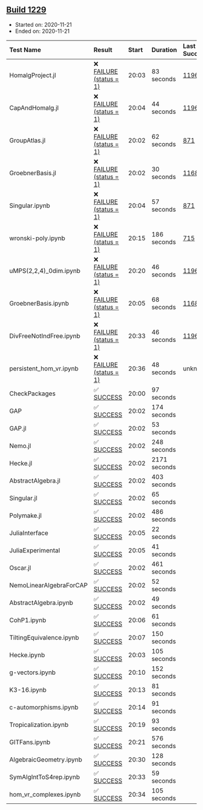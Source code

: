 ## [Build 1229](https://oscarci.mathematik.uni-kl.de/job/oscar-stable/1229/)

* Started on: 2020-11-21
* Ended on: 2020-11-21

| Test Name    | Result | Start | Duration | Last Success | First Failure |
|:-------------|:-------|:------|:---------|:-------------|:--------------|
| HomalgProject.jl | ❌ [FAILURE (status = 1)](https://oscarci.mathematik.uni-kl.de/job/oscar-stable/1229/artifact/logs/build-1229/HomalgProject.jl.log) | 20:03 | 83 seconds | [1196](https://oscarci.mathematik.uni-kl.de/job/oscar-stable/1196/) | [1197](https://oscarci.mathematik.uni-kl.de/job/oscar-stable/1197/) |
| CapAndHomalg.jl | ❌ [FAILURE (status = 1)](https://oscarci.mathematik.uni-kl.de/job/oscar-stable/1229/artifact/logs/build-1229/CapAndHomalg.jl.log) | 20:04 | 44 seconds | [1196](https://oscarci.mathematik.uni-kl.de/job/oscar-stable/1196/) | [1197](https://oscarci.mathematik.uni-kl.de/job/oscar-stable/1197/) |
| GroupAtlas.jl | ❌ [FAILURE (status = 1)](https://oscarci.mathematik.uni-kl.de/job/oscar-stable/1229/artifact/logs/build-1229/GroupAtlas.jl.log) | 20:02 | 62 seconds | [871](https://oscarci.mathematik.uni-kl.de/job/oscar-stable/871/) | [872](https://oscarci.mathematik.uni-kl.de/job/oscar-stable/872/) |
| GroebnerBasis.jl | ❌ [FAILURE (status = 1)](https://oscarci.mathematik.uni-kl.de/job/oscar-stable/1229/artifact/logs/build-1229/GroebnerBasis.jl.log) | 20:02 | 30 seconds | [1168](https://oscarci.mathematik.uni-kl.de/job/oscar-stable/1168/) | [1169](https://oscarci.mathematik.uni-kl.de/job/oscar-stable/1169/) |
| Singular.ipynb | ❌ [FAILURE (status = 1)](https://oscarci.mathematik.uni-kl.de/job/oscar-stable/1229/artifact/logs/build-1229/Singular.ipynb.log) | 20:04 | 57 seconds | [871](https://oscarci.mathematik.uni-kl.de/job/oscar-stable/871/) | [872](https://oscarci.mathematik.uni-kl.de/job/oscar-stable/872/) |
| wronski-poly.ipynb | ❌ [FAILURE (status = 1)](https://oscarci.mathematik.uni-kl.de/job/oscar-stable/1229/artifact/logs/build-1229/wronski-poly.ipynb.log) | 20:15 | 186 seconds | [715](https://oscarci.mathematik.uni-kl.de/job/oscar-stable/715/) | [716](https://oscarci.mathematik.uni-kl.de/job/oscar-stable/716/) |
| uMPS(2,2,4)_0dim.ipynb | ❌ [FAILURE (status = 1)](https://oscarci.mathematik.uni-kl.de/job/oscar-stable/1229/artifact/logs/build-1229/uMPS-2-2-4-_0dim.ipynb.log) | 20:20 | 46 seconds | [1196](https://oscarci.mathematik.uni-kl.de/job/oscar-stable/1196/) | [1197](https://oscarci.mathematik.uni-kl.de/job/oscar-stable/1197/) |
| GroebnerBasis.ipynb | ❌ [FAILURE (status = 1)](https://oscarci.mathematik.uni-kl.de/job/oscar-stable/1229/artifact/logs/build-1229/GroebnerBasis.ipynb.log) | 20:05 | 68 seconds | [1168](https://oscarci.mathematik.uni-kl.de/job/oscar-stable/1168/) | [1169](https://oscarci.mathematik.uni-kl.de/job/oscar-stable/1169/) |
| DivFreeNotIndFree.ipynb | ❌ [FAILURE (status = 1)](https://oscarci.mathematik.uni-kl.de/job/oscar-stable/1229/artifact/logs/build-1229/DivFreeNotIndFree.ipynb.log) | 20:33 | 46 seconds | [1196](https://oscarci.mathematik.uni-kl.de/job/oscar-stable/1196/) | [1197](https://oscarci.mathematik.uni-kl.de/job/oscar-stable/1197/) |
| persistent_hom_vr.ipynb | ❌ [FAILURE (status = 1)](https://oscarci.mathematik.uni-kl.de/job/oscar-stable/1229/artifact/logs/build-1229/persistent_hom_vr.ipynb.log) | 20:36 | 48 seconds | unknown | unknown |
| CheckPackages | ✅ [SUCCESS](https://oscarci.mathematik.uni-kl.de/job/oscar-stable/1229/artifact/logs/build-1229/CheckPackages.log) | 20:00 | 97 seconds |  |  |
| GAP | ✅ [SUCCESS](https://oscarci.mathematik.uni-kl.de/job/oscar-stable/1229/artifact/logs/build-1229/GAP.log) | 20:02 | 174 seconds |  |  |
| GAP.jl | ✅ [SUCCESS](https://oscarci.mathematik.uni-kl.de/job/oscar-stable/1229/artifact/logs/build-1229/GAP.jl.log) | 20:02 | 53 seconds |  |  |
| Nemo.jl | ✅ [SUCCESS](https://oscarci.mathematik.uni-kl.de/job/oscar-stable/1229/artifact/logs/build-1229/Nemo.jl.log) | 20:02 | 248 seconds |  |  |
| Hecke.jl | ✅ [SUCCESS](https://oscarci.mathematik.uni-kl.de/job/oscar-stable/1229/artifact/logs/build-1229/Hecke.jl.log) | 20:02 | 2171 seconds |  |  |
| AbstractAlgebra.jl | ✅ [SUCCESS](https://oscarci.mathematik.uni-kl.de/job/oscar-stable/1229/artifact/logs/build-1229/AbstractAlgebra.jl.log) | 20:02 | 403 seconds |  |  |
| Singular.jl | ✅ [SUCCESS](https://oscarci.mathematik.uni-kl.de/job/oscar-stable/1229/artifact/logs/build-1229/Singular.jl.log) | 20:02 | 65 seconds |  |  |
| Polymake.jl | ✅ [SUCCESS](https://oscarci.mathematik.uni-kl.de/job/oscar-stable/1229/artifact/logs/build-1229/Polymake.jl.log) | 20:02 | 486 seconds |  |  |
| JuliaInterface | ✅ [SUCCESS](https://oscarci.mathematik.uni-kl.de/job/oscar-stable/1229/artifact/logs/build-1229/JuliaInterface.log) | 20:05 | 22 seconds |  |  |
| JuliaExperimental | ✅ [SUCCESS](https://oscarci.mathematik.uni-kl.de/job/oscar-stable/1229/artifact/logs/build-1229/JuliaExperimental.log) | 20:05 | 41 seconds |  |  |
| Oscar.jl | ✅ [SUCCESS](https://oscarci.mathematik.uni-kl.de/job/oscar-stable/1229/artifact/logs/build-1229/Oscar.jl.log) | 20:02 | 461 seconds |  |  |
| NemoLinearAlgebraForCAP | ✅ [SUCCESS](https://oscarci.mathematik.uni-kl.de/job/oscar-stable/1229/artifact/logs/build-1229/NemoLinearAlgebraForCAP.log) | 20:02 | 52 seconds |  |  |
| AbstractAlgebra.ipynb | ✅ [SUCCESS](https://oscarci.mathematik.uni-kl.de/job/oscar-stable/1229/artifact/logs/build-1229/AbstractAlgebra.ipynb.log) | 20:02 | 49 seconds |  |  |
| CohP1.ipynb | ✅ [SUCCESS](https://oscarci.mathematik.uni-kl.de/job/oscar-stable/1229/artifact/logs/build-1229/CohP1.ipynb.log) | 20:06 | 61 seconds |  |  |
| TiltingEquivalence.ipynb | ✅ [SUCCESS](https://oscarci.mathematik.uni-kl.de/job/oscar-stable/1229/artifact/logs/build-1229/TiltingEquivalence.ipynb.log) | 20:07 | 150 seconds |  |  |
| Hecke.ipynb | ✅ [SUCCESS](https://oscarci.mathematik.uni-kl.de/job/oscar-stable/1229/artifact/logs/build-1229/Hecke.ipynb.log) | 20:03 | 105 seconds |  |  |
| g-vectors.ipynb | ✅ [SUCCESS](https://oscarci.mathematik.uni-kl.de/job/oscar-stable/1229/artifact/logs/build-1229/g-vectors.ipynb.log) | 20:10 | 152 seconds |  |  |
| K3-16.ipynb | ✅ [SUCCESS](https://oscarci.mathematik.uni-kl.de/job/oscar-stable/1229/artifact/logs/build-1229/K3-16.ipynb.log) | 20:13 | 81 seconds |  |  |
| c-automorphisms.ipynb | ✅ [SUCCESS](https://oscarci.mathematik.uni-kl.de/job/oscar-stable/1229/artifact/logs/build-1229/c-automorphisms.ipynb.log) | 20:14 | 91 seconds |  |  |
| Tropicalization.ipynb | ✅ [SUCCESS](https://oscarci.mathematik.uni-kl.de/job/oscar-stable/1229/artifact/logs/build-1229/Tropicalization.ipynb.log) | 20:19 | 93 seconds |  |  |
| GITFans.ipynb | ✅ [SUCCESS](https://oscarci.mathematik.uni-kl.de/job/oscar-stable/1229/artifact/logs/build-1229/GITFans.ipynb.log) | 20:21 | 576 seconds |  |  |
| AlgebraicGeometry.ipynb | ✅ [SUCCESS](https://oscarci.mathematik.uni-kl.de/job/oscar-stable/1229/artifact/logs/build-1229/AlgebraicGeometry.ipynb.log) | 20:30 | 128 seconds |  |  |
| SymAlgIntToS4rep.ipynb | ✅ [SUCCESS](https://oscarci.mathematik.uni-kl.de/job/oscar-stable/1229/artifact/logs/build-1229/SymAlgIntToS4rep.ipynb.log) | 20:33 | 59 seconds |  |  |
| hom_vr_complexes.ipynb | ✅ [SUCCESS](https://oscarci.mathematik.uni-kl.de/job/oscar-stable/1229/artifact/logs/build-1229/hom_vr_complexes.ipynb.log) | 20:34 | 105 seconds |  |  |
